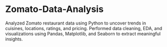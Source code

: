 # Zomato-Data-Analysis
Analyzed Zomato restaurant data using Python to uncover trends in cuisines, locations, ratings, and pricing. Performed data cleaning, EDA, and visualizations using Pandas, Matplotlib, and Seaborn to extract meaningful insights.
